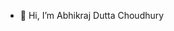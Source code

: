 - 👋 Hi, I’m  Abhikraj Dutta Choudhury

<!---
Unsigned0Varchar/Unsigned0Varchar is a ✨ special ✨ repository because its `README.md` (this file) appears on your GitHub profile.
You can click the Preview link to take a look at your changes.
--->
